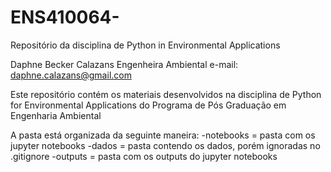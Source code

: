 # ENS410064-
Repositório da disciplina de Python in Environmental Applications

Daphne Becker Calazans
Engenheira Ambiental
e-mail: daphne.calazans@gmail.com

Este repositório contém os materiais desenvolvidos na disciplina de Python for Environmental Applications do Programa de Pós Graduação em Engenharia Ambiental

A pasta está organizada da seguinte maneira:
-notebooks = pasta com os jupyter notebooks
-dados = pasta contendo os dados, porém ignoradas no .gitignore
-outputs = pasta com os outputs do jupyter notebooks
